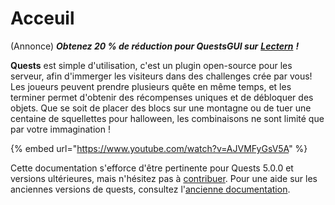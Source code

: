 # Acceuil

(Annonce) _**Obtenez 20 % de réduction pour QuestsGUI sur**_ [_**Lectern**_](https://lectern.browsit.org/resources/?sort=downloads&) _**!**_

**Quests** est simple d'utilisation, c'est un plugin open-source pour les serveur, afin d'immerger les visiteurs dans des challenges crée par vous! Les joueurs peuvent prendre plusieurs quête en même temps, et les terminer permet d'obtenir des récompenses uniques et de débloquer des objets. Que se soit de placer des blocs sur une montagne ou de tuer une centaine de squellettes pour halloween, les combinaisons ne sont limité que par votre immagination !

{% embed url="https://www.youtube.com/watch?v=AJVMFyGsV5A" %}

Cette documentation s'efforce d'être pertinente pour Quests 5.0.0 et versions ultérieures, mais n'hésitez pas à [contribuer](https://pikamug.gitbook.io/quests/v/french-francais/expert/doc-contributions). Pour une aide sur les anciennes versions de quests, consultez l'[ancienne documentation](https://github.com/PikaMug/Quests/wiki/Ye-Ol'-Legacy-Documentation).

